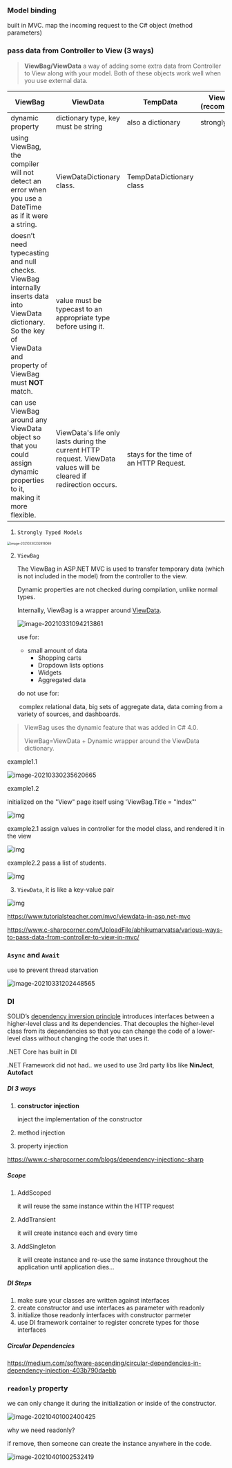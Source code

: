### Model binding

built in MVC. map the incoming request to the C# object (method parameters)



### pass data from Controller to View (3 ways)

> **ViewBag/ViewData** a way of adding some extra data from Controller to View along with your model. Both of these objects work well  when you use external data.	



| ViewBag                                                      | ViewData                                                     | TempData                               | ViewModel (recommended) |
| ------------------------------------------------------------ | ------------------------------------------------------------ | -------------------------------------- | ----------------------- |
| dynamic property                                             | dictionary type, key must be string                          | also a dictionary                      | strongly typed          |
| using ViewBag, the compiler will not detect an error when you use a DateTime as if it were a string. | ViewDataDictionary class.                                    | TempDataDictionary class               |                         |
| doesn’t need typecasting and null checks. <br>ViewBag internally inserts data into ViewData dictionary. So the key of ViewData and property of ViewBag must **NOT** match. | value must be typecast to an appropriate type before using it. |                                        |                         |
| can use ViewBag around any ViewData object so that you could assign dynamic properties to it, making it more flexible. | ViewData's life only lasts during the current HTTP request. ViewData values will be cleared if redirection occurs. | stays for the time of an HTTP Request. |                         |



1. `Strongly Typed Models`

<img src="../../../resources/image-20210330232818069.png" alt="image-20210330232818069" style="zoom:50%;" />

2.  `ViewBag`

    The ViewBag in ASP.NET MVC is used to transfer temporary data (which is not included in the model) from the controller to the view.

    Dynamic properties are not checked during compilation, unlike normal types. 

    Internally, ViewBag is a wrapper around [ViewData](https://www.tutorialsteacher.com/mvc/viewdata-in-asp.net-mvc).

    ![image-20210331094213861](../../../resources/image-20210331094213861.png)

    use for:

    - small amount of data
      - Shopping carts
      - Dropdown lists options
      - Widgets
      - Aggregated data

    do not use for:

    ​		complex relational data, big sets of aggregate data, data 		coming from a variety of sources, and dashboards.

> ViewBag uses the dynamic feature that was added in C# 4.0.
>
> 
>
> ViewBag=ViewData + Dynamic wrapper around the ViewData dictionary.

example1.1

![image-20210330235620665](../../../resources/image-20210330235620665.png)

example1.2 

initialized on the "View" page itself using 'ViewBag.Title = "Index"'

![img](https://csharpcorner.azureedge.net/UploadFile/abhikumarvatsa/various-ways-to-pass-data-from-controller-to-view-in-mvc/Images/2.png)

example2.1 assign values in controller for the model class, and rendered it in the view 

![img](https://csharpcorner.azureedge.net/UploadFile/abhikumarvatsa/various-ways-to-pass-data-from-controller-to-view-in-mvc/Images/3.png)

example2.2  pass a list of students.

![img](https://csharpcorner.azureedge.net/UploadFile/abhikumarvatsa/various-ways-to-pass-data-from-controller-to-view-in-mvc/Images/4.png)



3. `ViewData`, it is like a key-value pair

![img](https://www.tutorialsteacher.com/Content/images/mvc/viewdata.png)



https://www.tutorialsteacher.com/mvc/viewdata-in-asp.net-mvc

https://www.c-sharpcorner.com/UploadFile/abhikumarvatsa/various-ways-to-pass-data-from-controller-to-view-in-mvc/



### `Async` and `Await` 

use to prevent thread starvation 

![image-20210331202448565](../../../resources/image-20210331202448565.png)



### DI

SOLID’s [dependency inversion principle](https://stackify.com/dependency-inversion-principle/) introduces interfaces between a higher-level class and its dependencies. That decouples the higher-level class from its dependencies so that you can change the code of a lower-level class without changing the code that uses it.

.NET Core has built in DI

.NET Framework did not had.. we used to use 3rd party libs like **NinJect**, **Autofact**

##### DI 3 ways

1. **constructor injection**  

   inject the implementation of the constructor

2. method injection

3. property injection

https://www.c-sharpcorner.com/blogs/dependency-injectionc-sharp

##### Scope

1. AddScoped

   it will reuse the same instance within the HTTP request

2. AddTransient

   it will create instance each and every time

3. AddSingleton

   it will create instance and re-use the same instance throughout the application until application dies...

##### DI Steps

1. make sure your classes are written against interfaces
2. create constructor and use interfaces as parameter with readonly 
3. initialize those readonly interfaces with constructor parmeter
4. use DI framework container to register concrete types for those interfaces

##### Circular Dependencies

https://medium.com/software-ascending/circular-dependencies-in-dependency-injection-403b790daebb





### `readonly` property

we can only change it during the initialization or inside of the constructor.

![image-20210401002400425](../../../resources/image-20210401002400425.png)

why we need readonly?

if remove, then someone can create the instance anywhere in the code.

![image-20210401002532419](../../../resources/image-20210401002532419.png)